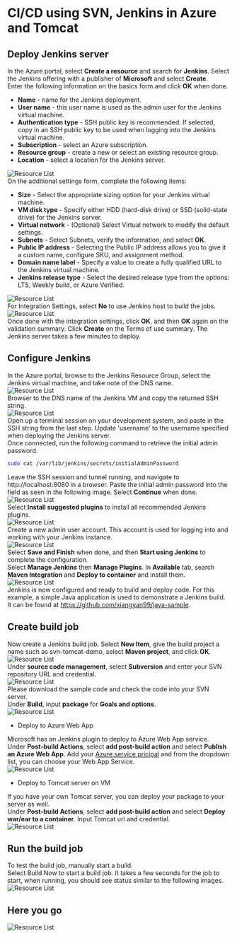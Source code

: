 # CI/CD using SVN, Jenkins in Azure and Tomcat

## Deploy Jenkins server  

In the Azure portal, select **Create a resource** and search for **Jenkins**. Select the Jenkins offering with a publisher of **Microsoft** and select **Create**.  
Enter the following information on the basics form and click **OK** when done.  

* **Name** - name for the Jenkins deployment.  
* **User name** - this user name is used as the admin user for the Jenkins virtual machine.  
* **Authentication type** - SSH public key is recommended. If selected, copy in an SSH public key to be used when logging into the Jenkins virtual machine.  
* **Subscription** - select an Azure subscription.  
* **Resource group** - create a new or select an existing resource group.  
* **Location** - select a location for the Jenkins server.  

![Resource List](images/jenkins-portal-01.png)  
On the additional settings form, complete the following items:  

* **Size** - Select the appropriate sizing option for your Jenkins virtual machine.  
* **VM disk type** - Specify either HDD (hard-disk drive) or SSD (solid-state drive) for the Jenkins server.  
* **Virtual network** - (Optional) Select Virtual network to modify the default settings.  
* **Subnets** - Select Subnets, verify the information, and select **OK**.  
* **Public IP address** - Selecting the Public IP address allows you to give it a custom name, configure SKU, and assignment method.  
* **Domain name label** - Specify a value to create a fully qualified URL to the Jenkins virtual machine.  
* **Jenkins release type** - Select the desired release type from the options: LTS, Weekly build, or Azure Verified.  

![Resource List](images/jenkins-portal-02.png)  
For Integration Settings, select **No** to use Jenkins host to build the jobs.  
![Resource List](images/jenkins-portal-03.png)  
Once done with the integration settings, click **OK**, and then **OK** again on the validation summary. Click **Create** on the Terms of use summary. The Jenkins server takes a few minutes to deploy.  

## Configure Jenkins  

In the Azure portal, browse to the Jenkins Resource Group, select the Jenkins virtual machine, and take note of the DNS name.  
![Resource List](images/jenkins-portal-fqdn.png)  
Browser to the DNS name of the Jenkins VM and copy the returned SSH string.  
![Resource List](images/jenkins-portal-04.png)  
Open up a terminal session on your development system, and paste in the SSH string from the last step. Update 'username' to the username specified when deploying the Jenkins server.  
Once connected, run the following command to retrieve the initial admin password.  

```bash
sudo cat /var/lib/jenkins/secrets/initialAdminPassword
```

Leave the SSH session and tunnel running, and navigate to http://localhost:8080 in a browser. Paste the initial admin password into the field as seen in the following image. Select **Continue** when done.  
![Resource List](images/jenkins-portal-05.png)  
Select **Install suggested plugins** to install all recommended Jenkins plugins.  
![Resource List](images/jenkins-portal-06.png)  
Create a new admin user account. This account is used for logging into and working with your Jenkins instance.  
![Resource List](images/jenkins-portal-07.png)  
Select **Save and Finish** when done, and then **Start using Jenkins** to complete the configuration.  
Select **Manage Jenkins** then **Manage Plugins**. In **Available** tab, search **Maven Integration** and **Deploy to container** and install them.  
![Resource List](images/jenkins-install-maven-plugin.png)  
Jenkins is now configured and ready to build and deploy code. For this example, a simple Java application is used to demonstrate a Jenkins build. It can be found at https://github.com/xiangyan99/java-sample.  

## Create build job  

Now create a Jenkins build job. Select **New Item**, give the build project a name such as svn-tomcat-demo, select **Maven project**, and click **OK**.  
![Resource List](images/jenkins-new-job.png)  
Under **source code management**, select **Subversion** and enter your SVN repository URL and credential.  
![Resource List](images/jenkins-job-01.png)  
Please download the sample code and check the code into your SVN server.  
Under **Build**, input **package** for **Goals and options**.  
![Resource List](images/jenkins-job-02.png)  

* Deploy to Azure Web App

Microsoft has an Jenkins plugin to deploy to Azure Web App service.  
Under **Post-build Actions**, select **add post-build action** and select **Publish an Azure Web App**. Add your [Azure service pricipal](https://docs.microsoft.com/en-us/azure/azure-resource-manager/resource-group-create-service-principal-portal) and from the dropdown list, you can choose your Web App Service.  
![Resource List](images/jenkins-job-04.png)  

* Deploy to Tomcat server on VM

If you have your own Tomcat server, you can deploy your package to your server as well.  
Under **Post-build Actions**, select **add post-build action** and select **Deploy war/ear to a container**. Input Tomcat url and credential.  
![Resource List](images/jenkins-job-03.png)  

## Run the build job  

To test the build job, manually start a build.  
Select Build Now to start a build job. It takes a few seconds for the job to start, when running, you should see status similar to the following images.  
![Resource List](images/jenkins-job-status.png)  

## Here you go

![Resource List](images/jenkins-job-05.png)  
